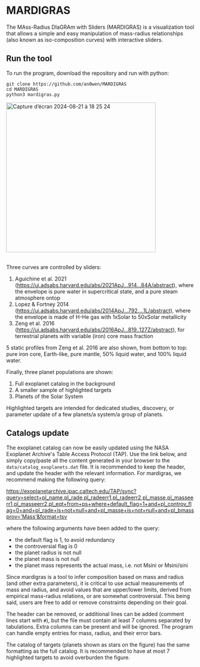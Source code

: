 # MARDIGRAS
The MAss-Radius DIaGRAm with Sliders (MARDIGRAS) is a visualization tool that allows a simple and easy manipulation of mass-radius relationships (also known as iso-composition curves) with interactive sliders.

## Run the tool
To run the program, download the repository and run with python:
```
git clone https://github.com/an0wen/MARDIGRAS
cd MARDIGRAS
python3 mardigras.py
```
<img width="400" alt="Capture d’écran 2024-08-21 à 18 25 24" src="https://github.com/user-attachments/assets/d64cfffe-9163-442d-9fb6-c0778821b8a9">
<br/>
<br/>

Three curves are controlled by sliders:
1. Aguichine et al. 2021 (https://ui.adsabs.harvard.edu/abs/2021ApJ...914...84A/abstract), where the envelope is pure water in supercritical state, and a pure steam atmosphere ontop
2. Lopez & Fortney 2014 (https://ui.adsabs.harvard.edu/abs/2014ApJ...792....1L/abstract), where the envelope is made of H-He gas with 1xSolar to 50xSolar metallicity
3. Zeng et al. 2016 (https://ui.adsabs.harvard.edu/abs/2016ApJ...819..127Z/abstract), for terrestrial planets with variable (iron) core mass fraction

5 static profiles from Zeng et al. 2016 are also shown, from bottom to top: pure iron core, Earth-like, pure mantle, 50% liquid water, and 100% liquid water.

Finally, three planet populations are shown:
1. Full exoplanet catalog in the background
2. A smaller sample of highlighted targets
3. Planets of the Solar System

Highlighted targets are intended for dedicated studies, discovery, or parameter update of a few planets/a system/a group of planets.

## Catalogs update
The exoplanet catalog can now be easily updated using the NASA Exoplanet Archive's Table Access Protocol (TAP). Use the link below, and simply copy/paste all the content generated in your browser to the `data/catalog_exoplanets.dat` file. It is recommended to keep the header, and update the header with the relevant information. For mardigras, we recommend making the following query:

https://exoplanetarchive.ipac.caltech.edu/TAP/sync?query=select+pl_name,pl_rade,pl_radeerr1,pl_radeerr2,pl_masse,pl_masseerr1,pl_masseerr2,pl_eqt+from+ps+where+default_flag=1+and+pl_controv_flag=0+and+pl_rade+is+not+null+and+pl_masse+is+not+null+and+pl_bmassprov='Mass'&format=tsv

where the following arguments have been added to the query:
- the default flag is 1, to avoid redundancy
- the controversial flag is 0
- the planet radius is not null
- the planet mass is not null
- the planet mass represents the actual mass, i.e. not Msini or Msini/sini

Since mardigras is a tool to infer composition based on mass and radius (and other extra parameters), it is critical to use actual measurements of mass and radius, and avoid values that are upper/lower limits, derived from empirical mass-radius relations, or are somewhat controversial. This being said,  users are free to add or remove constraints depending on their goal.

The header can be removed, or additional lines can be added (comment lines start with `#`), but the file must contain at least 7 columns separated by tabulations. Extra columns can be present and will be ignored. The program can handle empty entries for mass, radius, and their error bars.

The catalog of targets (planets shown as stars on the figure) has the same formatting as the full catalog. It is recommended to have at most 7 highlighted targets to avoid overburden the figure.

